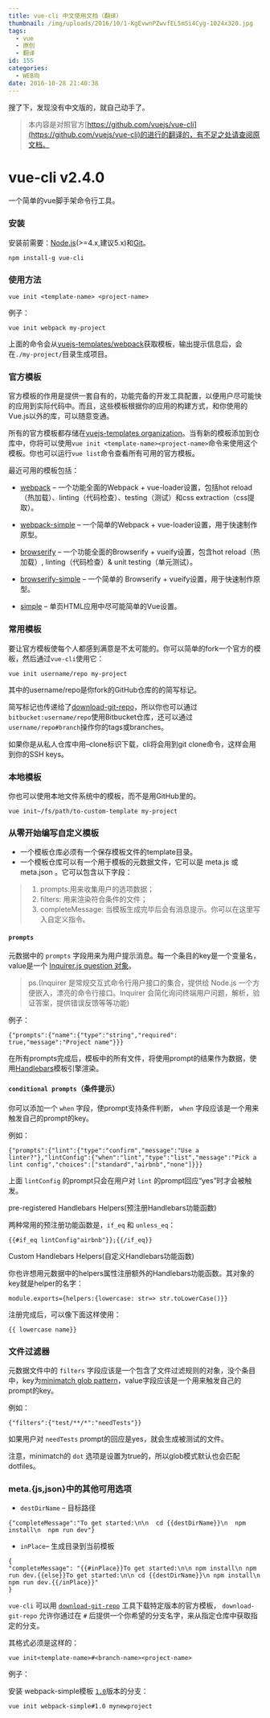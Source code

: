 ```yaml
---
title: vue-cli 中文使用文档（翻译）
thumbnail: /img/uploads/2016/10/1-KgEvwnPZwvfEL5mSi4Cyg-1024x320.jpg
tags:
  - vue
  - 原创
  - 翻译
id: 155
categories:
  - WEB向
date: 2016-10-28 21:40:38
---
```


搜了下，发现没有中文版的，就自己动手了。

> 本内容是对照官方[https://github.com/vuejs/vue-cli](https://github.com/vuejs/vue-cli)的进行的翻译的，有不足之处请查阅原文档。

# vue-cli v2.4.0

一个简单的vue脚手架命令行工具。

### 安装

安装前需要：[Node.js](https://nodejs.org/en/)\(&gt;=4.x,建议5.x\)和[Git](https://git-scm.com/)。

```
npm install-g vue-cli
```

### 使用方法

```
vue init <template-name> <project-name>
```

例子：

```
vue init webpack my-project
```

上面的命令会从[vuejs-templates/webpack](https://github.com/vuejs-templates/webpack)获取模板，输出提示信息后，会在`./my-project/`目录生成项目。

### 官方模板

官方模板的作用是提供一套自有的，功能完备的开发工具配置，以便用户尽可能快的应用到实际代码中。而且，这些模板根据你的应用的构建方式，和你使用的Vue.js以外的库，可以随意变通。

所有的官方模板都存储在[vuejs-templates organization](https://github.com/vuejs-templates)。当有新的模板添加到仓库中，你将可以使用`vue init <template-name><project-name>`命令来使用这个模板。你也可以运行`vue list`命令查看所有可用的官方模板。

最近可用的模板包括：

* [webpack](https://github.com/vuejs-templates/webpack) – 一个功能全面的Webpack + vue-loader设置，包括hot reload（热加载）、linting（代码检查）、testing（测试）和css extraction（css提取）。

* [webpack-simple](https://github.com/vuejs-templates/webpack-simple) – 一个简单的Webpack + vue-loader设置，用于快速制作原型。

* [browserify](https://github.com/vuejs-templates/browserify) – 一个功能全面的Browserify + vueify设置，包含hot reload（热加载）, linting（代码检查）& unit testing（单元测试）。

* [browserify-simple](https://github.com/vuejs-templates/browserify-simple) – 一个简单的 Browserify + vueify设置，用于快速制作原型。

* [simple](https://github.com/vuejs-templates/simple) – 单页HTML应用中尽可能简单的Vue设置。

### 常用模板

要让官方模板使每个人都感到满意是不太可能的。你可以简单的fork一个官方的模板，然后通过`vue-cli`使用它：

```
vue init username/repo my-project
```

其中的username/repo是你fork的GitHub仓库的的简写标记。

简写标记也传递给了[download-git-repo](https://github.com/flipxfx/download-git-repo)，所以你也可以通过`bitbucket:username/repo`使用Bitbucket仓库，还可以通过`username/repo#branch`操作你的tags或branches。

如果你是从私人仓库中用–clone标识下载，cli将会用到git clone命令，这样会用到你的SSH keys。

### 本地模板

你也可以使用本地文件系统中的模板，而不是用GitHub里的。

```
vue init~/fs/path/to-custom-template my-project
```

### 从零开始编写自定义模板

* 一个模板仓库必须有一个保存模板文件的template目录。
* 一个模板仓库可以有一个用于模板的元数据文件，它可以是 meta.js 或 meta.json 。它可以包含以下字段：

> 1. prompts:用来收集用户的选项数据；
> 2. filters: 用来渲染符合条件的文件；
> 3. completeMessage: 当模板生成完毕后会有消息提示。你可以在这里写入自定义指令。

#### `prompts`

元数据中的 `prompts` 字段用来为用户提示消息。每一个条目的key是一个变量名，value是一个 [Inquirer.js question 对象](https://github.com/SBoudrias/Inquirer.js/#question)。

> ps.\(Inquirer 是常规交互式命令行用户接口的集合，提供给 Node.js 一个方便嵌入，漂亮的命令行接口。Inquirer 会简化询问终端用户问题，解析，验证答案，提供错误反馈等等功能\)

例子：

```
{"prompts":{"name":{"type":"string","required": true,"message":"Project name"}}}
```

在所有prompts完成后，模板中的所有文件，将使用prompt的结果作为数据，使用[Handlebars](http://handlebarsjs.com/)模板引擎渲染。



#### `conditional prompts`（条件提示）

你可以添加一个 `when` 字段，使prompt支持条件判断， `when` 字段应该是一个用来触发自己的prompt的key。

例如：

```
{"prompts":{"lint":{"type":"confirm","message":"Use a linter?"},"lintConfig":{"when":"lint","type":"list","message":"Pick a lint config","choices":["standard","airbnb","none"]}}}
```

上面 `lintConfig` 的prompt只会在用户对 `lint` 的prompt回应“yes”时才会被触发。



pre-registered Handlebars Helpers\(预注册Handlebars功能函数\)

两种常用的预注册功能函数是，`if_eq` 和 `unless_eq`：

```
{{#if_eq lintConfig"airbnb"}};{{/if_eq}}
```

Custom Handlebars Helpers\(自定义Handlebars功能函数\)

你也许想用元数据中的helpers属性注册额外的Handlebars功能函数。其对象的key就是helper的名字：

```
module.exports={helpers:{lowercase: str=> str.toLowerCase()}}
```

注册完成后，可以像下面这样使用：

```
{{ lowercase name}}
```

### 文件过滤器

元数据文件中的 `filters` 字段应该是一个包含了文件过滤规则的对象，没个条目中，key为[minimatch glob pattern](https://github.com/isaacs/minimatch)，value字段应该是一个用来触发自己的prompt的key。

例如：

```
{"filters":{"test/**/*":"needTests"}}
```

如果用户对 `needTests` prompt的回应是yes，就会生成被测试的文件。

注意，minimatch的 `dot` 选项是设置为true的，所以glob模式默认也会匹配dotfiles。

### meta.{js,json}中的其他可用选项

* `destDirName` – 目标路径

```
{"completeMessage":"To get started:\n\n  cd {{destDirName}}\n  npm install\n  npm run dev"}
```

* `inPlace`– 生成目录到当前模板

```
{
"completeMessage": "{{#inPlace}}To get started:\n\n npm install\n npm run dev.{{else}}To get started:\n\n cd {{destDirName}}\n npm install\n npm run dev.{{/inPlace}}"
}
```

`vue-cli` 可以用 [`download-git-repo`](https://github.com/flipxfx/download-git-repo) 工具下载特定版本的官方模板， `download-git-repo` 允许你通过在 `#` 后提供一个你希望的分支名字，来从指定仓库中获取指定的分支。

其格式必须是这样的：

```
vue init<template-name>#<branch-name><project-name>
```

例子：

安装 webpack-simple模板 [`1.0`](https://github.com/vuejs-templates/webpack-simple/tree/1.0)版本的分支：

```
vue init webpack-simple#1.0 mynewproject
```
